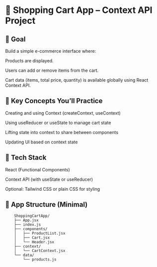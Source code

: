 # 🛒 Shopping Cart App – Context API Project

## 📌 Goal

Build a simple e-commerce interface where:

Products are displayed.

Users can add or remove items from the cart.

Cart data (items, total price, quantity) is available globally using React Context API.

## 🧠 Key Concepts You’ll Practice

Creating and using Context (createContext, useContext)

Using useReducer or useState to manage cart state

Lifting state into context to share between components

Updating UI based on context state

## 🔧 Tech Stack

React (Functional Components)

Context API (with useState or useReducer)

Optional: Tailwind CSS or plain CSS for styling

## 🧱 App Structure (Minimal)

```
    ShoppingCartApp/
    ├── App.jsx
    ├── index.js
    ├── components/
    │   ├── ProductList.jsx
    │   ├── Cart.jsx
    │   └── Header.jsx
    ├── context/
    │   └── CartContext.jsx
    └── data/
        └── products.js
```
